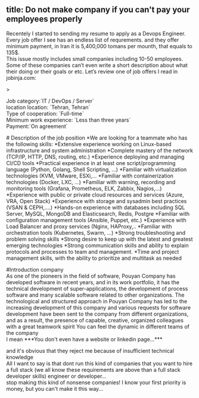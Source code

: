 title: Do not make company if you can't pay your employees properly
-----
Recentely I started to sending my resume to apply as a Devops Engineer.</br>
Every job offer I see has an endless list of requrements. and they offer minimum
payment, in Iran it is 5,400,000 tomans per mounth, that equals to 135$.</br>     This issue mostly includes small companies including 10-50 employees.
Some of these companies can’t even write a short description about what their doing or their goals or etc.
Let’s review one of job offers I read in jobinja.com:
<p>>
  <p>
    Job category:`IT / DevOps / Server`
    </br>location location: `Tehran, Tehran`
    </br>Type of cooperation: `Full-time`
    </br>Minimum work experience: `Less than three years`
    </br>Payment:`On agreement`
  </p>

  <p>
    # Description of the job position
    *We are looking for a teammate who has the following skills:
    *Extensive experience working on Linux-based infrastructure and system administration
    *Complete mastery of the network (TCP/IP, HTTP, DNS, routing, etc.)
    *Experience deploying and managing CI/CD tools
    *Practical experience in at least one script/programming language (Python, Golang, Shell Scripting, ...)
    *Familiar with virtualization technologies (KVM, VMware, ESXi,...
    *Familiar with containerization technologies (Docker, LXC, ...)
    *Familiar with warning, recording and monitoring tools (Grafana, Prometheus, ELK, Zabbix, Nagios,...)
    *Experience with public or private cloud resources and services (Azure, VRA, Open Stack)
    *Experience with storage and sysadmin best practices (VSAN & CEPH,….)
    *Hands-on experience with databases including SQL Server, MySQL, MongoDB and Elasticsearch, Redis, Postgre
    *Familiar with configuration management tools (Ansible, Puppet, etc.)
    *Experience with Load Balancer and proxy services (Nginx, HAProxy,.. 
    *Familiar with orchestration tools (Kubernetes, Swarm, ...)
    *Strong troubleshooting and problem solving skills
    *Strong desire to keep up with the latest and greatest emerging technologies
    *Strong communication skills and ability to explain protocols and processes to team and management.
    *Time and project management skills, with the ability to prioritize and multitask as needed
    </p>
   <p>#Introduction company</br>
      As one of the pioneers in the field of software, Pouyan Company has developed software in recent years, and in its work portfolio, it has the technical development of super-applications, the development of process software and many scalable software related to other organizations.
      The technological and structured approach in Pouyan Company has led to the increasing development of this company and various requests for software development have been sent to the company from different organizations, and as a result, the presence of capable, creative, organized colleagues with a great teamwork spirit You can feel the dynamic in different teams of the company</br>
      I mean ***You don't even have a website or linkedin page...***
   </p>
</p>
<p>
and it's obvious that they reject me because of insufficient technical knowledge<br>All I want to say is that dont run this kind of companies that you want to hire a full stack (we all know these  requirements are above than a full stack developer skills) engineer or developer...</br>
stop making this kind of nonsense companies! I know your first priority is money, but you can't make it this way...
</p>
        
